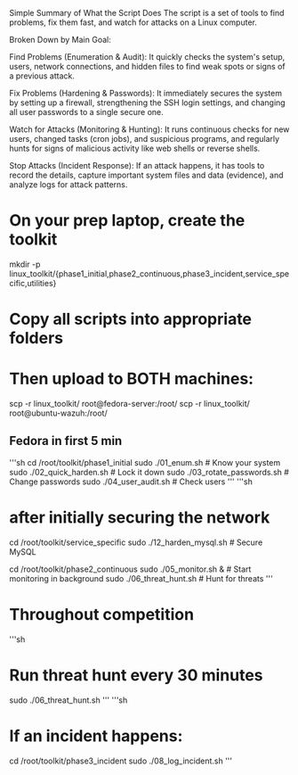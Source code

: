 Simple Summary of What the Script Does
The script is a set of tools to find problems, fix them fast, and watch for attacks on a Linux computer.

Broken Down by Main Goal:

Find Problems (Enumeration & Audit): It quickly checks the system's setup, users, network connections, and hidden files to find weak spots or signs of a previous attack.

Fix Problems (Hardening & Passwords): It immediately secures the system by setting up a firewall, strengthening the SSH login settings, and changing all user passwords to a single secure one.

Watch for Attacks (Monitoring & Hunting): It runs continuous checks for new users, changed tasks (cron jobs), and suspicious programs, and regularly hunts for signs of malicious activity like web shells or reverse shells.

Stop Attacks (Incident Response): If an attack happens, it has tools to record the details, capture important system files and data (evidence), and analyze logs for attack patterns.

# On your prep laptop, create the toolkit
mkdir -p linux_toolkit/{phase1_initial,phase2_continuous,phase3_incident,service_specific,utilities}

# Copy all scripts into appropriate folders
# Then upload to BOTH machines:

scp -r linux_toolkit/ root@fedora-server:/root/
scp -r linux_toolkit/ root@ubuntu-wazuh:/root/

## Fedora in first 5 min ##
'''sh
cd /root/toolkit/phase1_initial
sudo ./01_enum.sh              # Know your system
sudo ./02_quick_harden.sh      # Lock it down
sudo ./03_rotate_passwords.sh  # Change passwords
sudo ./04_user_audit.sh        # Check users
'''
'''sh
# after initially securing the network #
cd /root/toolkit/service_specific
sudo ./12_harden_mysql.sh      # Secure MySQL

cd /root/toolkit/phase2_continuous
sudo ./05_monitor.sh &         # Start monitoring in background
sudo ./06_threat_hunt.sh       # Hunt for threats
'''
# Throughout competition #
'''sh
# Run threat hunt every 30 minutes
sudo ./06_threat_hunt.sh
'''
'''sh
# If an incident happens:
cd /root/toolkit/phase3_incident
sudo ./08_log_incident.sh
'''
